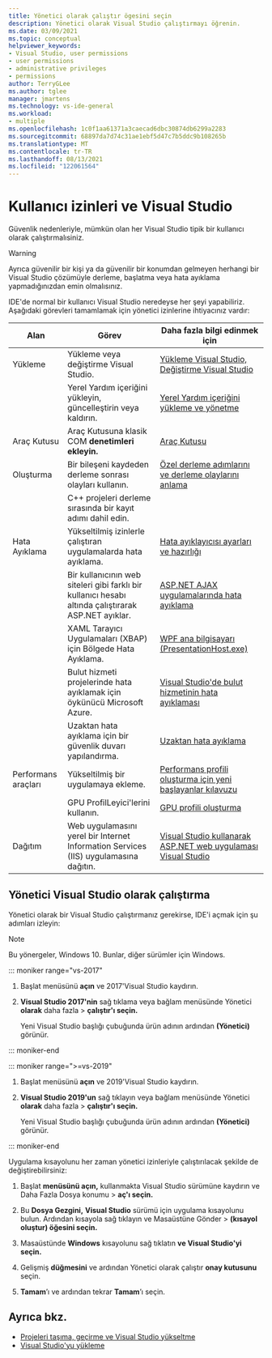 ```yaml
---
title: Yönetici olarak çalıştır ögesini seçin
description: Yönetici olarak Visual Studio çalıştırmayı öğrenin.
ms.date: 03/09/2021
ms.topic: conceptual
helpviewer_keywords:
- Visual Studio, user permissions
- user permissions
- administrative privileges
- permissions
author: TerryGLee
ms.author: tglee
manager: jmartens
ms.technology: vs-ide-general
ms.workload:
- multiple
ms.openlocfilehash: 1c0f1aa61371a3caecad6dbc30874db6299a2283
ms.sourcegitcommit: 68897da7d74c31ae1ebf5d47c7b5ddc9b108265b
ms.translationtype: MT
ms.contentlocale: tr-TR
ms.lasthandoff: 08/13/2021
ms.locfileid: "122061564"
---
```

# <a name="user-permissions-and-visual-studio"></a>Kullanıcı izinleri ve Visual Studio

Güvenlik nedenleriyle, mümkün olan her Visual Studio tipik bir kullanıcı olarak çalıştırmalısiniz.

> [!WARNING]
> Ayrıca güvenilir bir kişi ya da güvenilir bir konumdan gelmeyen herhangi bir Visual Studio çözümüyle derleme, başlatma veya hata ayıklama yapmadığınızdan emin olmalısınız.

IDE'de normal bir kullanıcı Visual Studio neredeyse her şeyi yapabiliriz. Aşağıdaki görevleri tamamlamak için yönetici izinlerine ihtiyacınız vardır:

|Alan|Görev|Daha fazla bilgi edinmek için|
|----------|----------| - |
|Yükleme|Yükleme veya değiştirme Visual Studio.|[Yükleme Visual Studio,](../install/install-visual-studio.md) [Değiştirme Visual Studio](../install/modify-visual-studio.md)|
||Yerel Yardım içeriğini yükleyin, güncelleştirin veya kaldırın.|[Yerel Yardım içeriğini yükleme ve yönetme](../help-viewer/install-manage-local-content.md)|
|Araç Kutusu|Araç Kutusuna klasik COM **denetimleri ekleyin.**|[Araç Kutusu](../ide/reference/toolbox.md)|
|Oluşturma|Bir bileşeni kaydeden derleme sonrası olayları kullanın.|[Özel derleme adımlarını ve derleme olaylarını anlama](/cpp/build/understanding-custom-build-steps-and-build-events)|
||C++ projeleri derleme sırasında bir kayıt adımı dahil edin.||
|Hata Ayıklama|Yükseltilmiş izinlerle çalıştıran uygulamalarda hata ayıklama.|[Hata ayıklayıcısı ayarları ve hazırlığı](../debugger/debugger-settings-and-preparation.md)|
||Bir kullanıcının web siteleri gibi farklı bir kullanıcı hesabı altında çalıştırarak ASP.NET ayıklar.|[ASP.NET AJAX uygulamalarında hata ayıklama](../debugger/how-to-enable-debugging-for-aspnet-applications.md)|
||XAML Tarayıcı Uygulamaları (XBAP) için Bölgede Hata Ayıklama.|[WPF ana bilgisayarı (PresentationHost.exe)](/dotnet/framework/wpf/app-development/wpf-host-presentationhost-exe)|
||Bulut hizmeti projelerinde hata ayıklamak için öykünücü Microsoft Azure.|[Visual Studio'de bulut hizmetinin hata ayıklaması](/azure/vs-azure-tools-debug-cloud-services-virtual-machines)|
||Uzaktan hata ayıklama için bir güvenlik duvarı yapılandırma.|[Uzaktan hata ayıklama](../debugger/remote-debugging.md)|
|Performans araçları|Yükseltilmiş bir uygulamaya ekleme.|[Performans profili oluşturma için yeni başlayanlar kılavuzu](../profiling/beginners-guide-to-performance-profiling.md)|
||GPU ProfilLeyici'lerini kullanın.|[GPU profili oluşturma](../profiling/gpu-usage.md)|
|Dağıtım|Web uygulamasını yerel bir Internet Information Services (IIS) uygulamasına dağıtın.|[Visual Studio kullanarak ASP.NET web uygulaması Visual Studio](/aspnet/web-forms/overview/older-versions-getting-started/deployment-to-a-hosting-provider/)|

## <a name="run-visual-studio-as-an-administrator"></a>Yönetici Visual Studio olarak çalıştırma

Yönetici olarak bir Visual Studio çalıştırmanız gerekirse, IDE'i açmak için şu adımları izleyin:

> [!NOTE]
> Bu yönergeler, Windows 10. Bunlar, diğer sürümler için Windows.

::: moniker range="vs-2017"

1. Başlat menüsünü **açın** ve 2017'Visual Studio kaydırın.

1. **Visual Studio 2017'nin** sağ tıklama veya bağlam menüsünde Yönetici **olarak** daha fazla > **çalıştır'ı seçin.**

   Yeni Visual Studio başlığı çubuğunda ürün adının ardından **(Yönetici)** görünür.

::: moniker-end

::: moniker range=">=vs-2019"

1. Başlat menüsünü **açın** ve 2019'Visual Studio kaydırın.

1. **Visual Studio 2019'un** sağ tıklayın veya bağlam menüsünde Yönetici **olarak** daha fazla > **çalıştır'ı seçin.**

   Yeni Visual Studio başlığı çubuğunda ürün adının ardından **(Yönetici)** görünür.

::: moniker-end

Uygulama kısayolunu her zaman yönetici izinleriyle çalıştırılacak şekilde de değiştirebilirsiniz:

1. Başlat **menüsünü açın,** kullanmakta Visual Studio sürümüne kaydırın ve Daha Fazla Dosya konumu  >  **aç'ı seçin.**

1. Bu **Dosya Gezgini,** **Visual Studio** sürümü için uygulama kısayolunu bulun. Ardından kısayola sağ tıklayın ve Masaüstüne Gönder  >  **(kısayol oluştur) öğesini seçin.**

1. Masaüstünde **Windows** kısayolunu sağ tıklatın **ve Visual Studio'yi** **seçin.**

1. Gelişmiş **düğmesini** ve ardından Yönetici olarak çalıştır **onay kutusunu** seçin.

1. **Tamam**’ı ve ardından tekrar **Tamam**’ı seçin.

## <a name="see-also"></a>Ayrıca bkz.

- [Projeleri taşıma, geçirme ve Visual Studio yükseltme](../porting/port-migrate-and-upgrade-visual-studio-projects.md)
- [Visual Studio'yu yükleme](../install/install-visual-studio.md)
